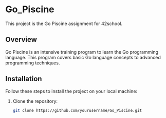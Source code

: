 # Go_Piscine

This project is the Go Piscine assignment for 42school.

## Overview

Go Piscine is an intensive training program to learn the Go programming language. This program covers basic Go language concepts to advanced programming techniques.

## Installation

Follow these steps to install the project on your local machine:

1. Clone the repository:
   ```sh
   git clone https://github.com/yourusername/Go_Piscine.git

